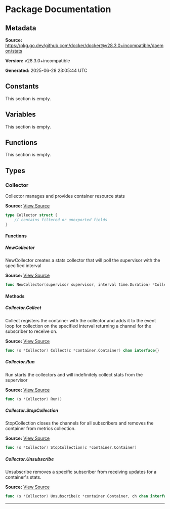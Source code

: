 # Package Documentation

## Metadata

**Source:** https://pkg.go.dev/github.com/docker/docker@v28.3.0+incompatible/daemon/stats

**Version:** v28.3.0+incompatible

**Generated:** 2025-06-28 23:05:44 UTC

## Constants

This section is empty.

## Variables

This section is empty.

## Functions

This section is empty.

## Types

### Collector

Collector manages and provides container resource stats

**Source:** [View Source](https://github.com/docker/docker/blob/v28.3.0/daemon/stats/collector.go#L13)  

```go
type Collector struct {
	// contains filtered or unexported fields
}
```

#### Functions

##### NewCollector

NewCollector creates a stats collector that will poll the supervisor with the specified interval

**Source:** [View Source](https://github.com/docker/docker/blob/v28.3.0/daemon/stats/collector.go#L22)  

```go
func NewCollector(supervisor supervisor, interval time.Duration) *Collector
```

#### Methods

##### Collector.Collect

Collect registers the container with the collector and adds it to
the event loop for collection on the specified interval returning
a channel for the subscriber to receive on.

**Source:** [View Source](https://github.com/docker/docker/blob/v28.3.0/daemon/stats/collector.go#L40)  

```go
func (s *Collector) Collect(c *container.Container) chan interface{}
```

##### Collector.Run

Run starts the collectors and will indefinitely collect stats from the supervisor

**Source:** [View Source](https://github.com/docker/docker/blob/v28.3.0/daemon/stats/collector.go#L79)  

```go
func (s *Collector) Run()
```

##### Collector.StopCollection

StopCollection closes the channels for all subscribers and removes
the container from metrics collection.

**Source:** [View Source](https://github.com/docker/docker/blob/v28.3.0/daemon/stats/collector.go#L56)  

```go
func (s *Collector) StopCollection(c *container.Container)
```

##### Collector.Unsubscribe

Unsubscribe removes a specific subscriber from receiving updates for a container's stats.

**Source:** [View Source](https://github.com/docker/docker/blob/v28.3.0/daemon/stats/collector.go#L66)  

```go
func (s *Collector) Unsubscribe(c *container.Container, ch chan interface{})
```

---

